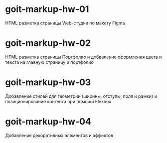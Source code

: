 # goit-markup-hw-01
HTML разметка страницы Web-студии по макету Figma

# goit-markup-hw-02
HTML разметка страницы Портфолио и добавление оформления цвета и текста на главную страницу и портфолио

# goit-markup-hw-03
Добавление стилей для геометрии (ширины, отступы, поля и рамки) и позиционирование контента при помощи Flexbox

# goit-markup-hw-04
Добавление декоративных элементов и эффектов
